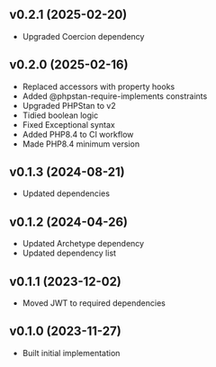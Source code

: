 ## v0.2.1 (2025-02-20)
* Upgraded Coercion dependency

## v0.2.0 (2025-02-16)
* Replaced accessors with property hooks
* Added @phpstan-require-implements constraints
* Upgraded PHPStan to v2
* Tidied boolean logic
* Fixed Exceptional syntax
* Added PHP8.4 to CI workflow
* Made PHP8.4 minimum version

## v0.1.3 (2024-08-21)
* Updated dependencies

## v0.1.2 (2024-04-26)
* Updated Archetype dependency
* Updated dependency list

## v0.1.1 (2023-12-02)
* Moved JWT to required dependencies

## v0.1.0 (2023-11-27)
* Built initial implementation
